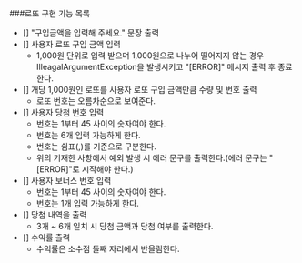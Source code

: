 ###로또 구현 기능 목록
- [] "구입금액을 입력해 주세요." 문장 출력
- [] 사용자 로또 구입 금액 입력
    -  1,000원 단위로 입력 받으며 1,000원으로 나누어 떨어지지 않는 경우 IlleagalArgumentException을 발생시키고 "[ERROR]" 메시지 출력 후 종료한다. 
- [] 개당 1,000원인 로또를 사용자 로또 구입 금액만큼 수량 및 번호 출력
    - 로또 번호는 오름차순으로 보여준다.
- [] 사용자 당첨 번호 입력
    - 번호는 1부터 45 사이의 숫자여야 한다.
    - 번호는 6개 입력 가능하게 한다.
    - 번호는 쉼표(,)를 기준으로 구분한다.
    - 위의 기재한 사항에서 예외 발생 시 에러 문구를 출력한다.(에러 문구는 "[ERROR]"로 시작해야 한다.)
- [] 사용자 보너스 번호 입력
    - 번호는 1부터 45 사이의 숫자여야 한다.
    - 번호는 1개 입력 가능하게 한다.
- [] 당첨 내역을 출력
    - 3개 ~ 6개 일치 시 당첨 금액과 당첨 여부를 출력한다.
- [] 수익률 출력
    - 수익률은 소수점 둘째 자리에서 반올림한다.
